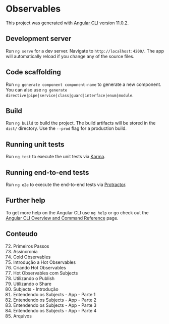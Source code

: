 # Observables

This project was generated with [Angular CLI](https://github.com/angular/angular-cli) version 11.0.2.

## Development server

Run `ng serve` for a dev server. Navigate to `http://localhost:4200/`. The app will automatically reload if you change any of the source files.

## Code scaffolding

Run `ng generate component component-name` to generate a new component. You can also use `ng generate directive|pipe|service|class|guard|interface|enum|module`.

## Build

Run `ng build` to build the project. The build artifacts will be stored in the `dist/` directory. Use the `--prod` flag for a production build.

## Running unit tests

Run `ng test` to execute the unit tests via [Karma](https://karma-runner.github.io).

## Running end-to-end tests

Run `ng e2e` to execute the end-to-end tests via [Protractor](http://www.protractortest.org/).

## Further help

To get more help on the Angular CLI use `ng help` or go check out the [Angular CLI Overview and Command Reference](https://angular.io/cli) page.

## Conteudo

72. Primeiros Passos
73. Assíncronia
74. Cold Observables
75. Introdução a Hot Observables
76. Criando Hot Observables
77. Hot Observables com Subjects
78. Utilizando o Publish
79. Utilizando o Share
80. Subjects - Introdução
81. Entendendo os Subjects - App - Parte 1
82. Entendendo os Subjects - App - Parte 2
83. Entendendo os Subjects - App - Parte 3
84. Entendendo os Subjects - App - Parte 4
85. Arquivos
